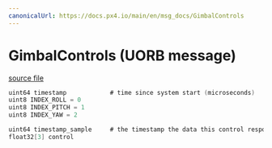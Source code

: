 ```yaml
---
canonicalUrl: https://docs.px4.io/main/en/msg_docs/GimbalControls
---
```


# GimbalControls (UORB message)



[source file](https://github.com/PX4/PX4-Autopilot/blob/release/1.14/msg/GimbalControls.msg)

```c
uint64 timestamp			# time since system start (microseconds)
uint8 INDEX_ROLL = 0
uint8 INDEX_PITCH = 1
uint8 INDEX_YAW = 2

uint64 timestamp_sample	    # the timestamp the data this control response is based on was sampled
float32[3] control

```
